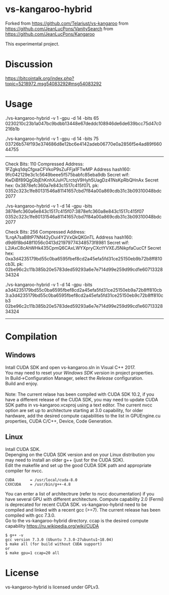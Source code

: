 # vs-kangaroo-hybrid
Forked from https://github.com/Telariust/vs-kangaroo from https://github.com/JeanLucPons/VanitySearch from https://github.com/JeanLucPons/Kangaroo 

This experimental project.

# Discussion

https://bitcointalk.org/index.php?topic=5218972.msg54083292#msg54083292

# Usage

./vs-kangaroo-hybrid -v 1 -gpu -d 14 -bits 65 0230210c23b1a047bc9bdbb13448e67deddc108946de6de639bcc75d47c0216b1b 

./vs-kangaroo-hybrid -v 1 -gpu -d 14 -bits 75 03726b574f193e374686d8e12bc6e4142adeb06770e0a2856f5e4ad89f66044755 

----------------------------------------------------------------------------------------------------------------

Check Bits: 110
Compressed Address: 1FZgkq1dqCfgxaCFVkoP9sZuFFja1FTwMP
Address hash160: 9fc042129e3c1c5649beee5f575babfc85eba9db
Secret wif: KwDiBf89QgGbjEhKnhXJuH7LrctqV9Hyh5UagDz41NsKpRbQHnAx
Secret hex: 0x3878efc360a7e843c1517c415f07L
pk: 0352c323c1fe80131546a81141657cbd7f84a00a869cdb31c3b09310048bdc2077

./vs-kangaroo-hybrid -v 1 -d 14 -gpu -bits 3878efc360a6e843c1517c415f07:3878efc360a8e843c1517c415f07 0352c323c1fe80131546a81141657cbd7f84a00a869cdb31c3b09310048bdc2077 


Check Bits: 256
Compressed Address: 1LrqA7saB8tP7NN42yDui4Y2VxQkQKGnTL
Address hash160: d9d6f8bd48f1056c0413d21979774348573f8981
Secret wif: L2iAxC8cAhWHk435CpmQ6CAxLWYXpryCXctYVXEJ5NikpfaCucCf
Secret hex: 0xa3d4235179bd55c0ba6595fbef8cd2a45efa5fd31ce25150eb9b72b8ff810cb3L
pk: 02be96c2c11b385b20e5783ded59293a6e7e714d99e259d99cd1e6071332834324

./vs-kangaroo-hybrid -v 1 -d 14 -gpu -bits a3d4235179bd55c0ba6595fbef8cd2a45efa5fd31ce25150eb9a72b8ff810cb3:a3d4235179bd55c0ba6595fbef8cd2a45efa5fd31ce25150eb9c72b8ff810cb3 02be96c2c11b385b20e5783ded59293a6e7e714d99e259d99cd1e6071332834324 


----------------------------------------------------------------------------------------------------------------

# Compilation

## Windows

Intall CUDA SDK and open vs-kangaroo.sln in Visual C++ 2017.\
You may need to reset your *Windows SDK version* in project properties.\
In Build->Configuration Manager, select the *Release* configuration.\
Build and enjoy.\
\
Note: The current relase has been compiled with CUDA SDK 10.2, if you have a different release of the CUDA SDK, you may need to update CUDA SDK paths in vs-kangaroo.vcxproj using a text editor. The current nvcc option are set up to architecture starting at 3.0 capability, for older hardware, add the desired compute capabilities to the list in GPUEngine.cu properties, CUDA C/C++, Device, Code Generation.

## Linux

Intall CUDA SDK.\
Depenging on the CUDA SDK version and on your Linux distribution you may need to install an older g++ (just for the CUDA SDK).\
Edit the makefile and set up the good CUDA SDK path and appropriate compiler for nvcc. 

```
CUDA       = /usr/local/cuda-8.0
CXXCUDA    = /usr/bin/g++-4.8
```

You can enter a list of architectrure (refer to nvcc documentation) if you have several GPU with different architecture. Compute capability 2.0 (Fermi) is deprecated for recent CUDA SDK.
vs-kangaroo-hybrid need to be compiled and linked with a recent gcc (>=7). The current release has been compiled with gcc 7.3.0.\
Go to the vs-kangaroo-hybrid directory. 
ccap is the desired compute capability https://ru.wikipedia.org/wiki/CUDA

```
$ g++ -v
gcc version 7.3.0 (Ubuntu 7.3.0-27ubuntu1~18.04)
$ make all (for build without CUDA support)
or
$ make gpu=1 ccap=20 all
```

# License

vs-kangaroo-hybrid is licensed under GPLv3.
